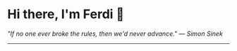 <h1>Hi there, I'm Ferdi 👋</h1>

<p><em>
  "If no one ever broke the rules, then we'd never advance." — Simon Sinek
</em></p>

---
